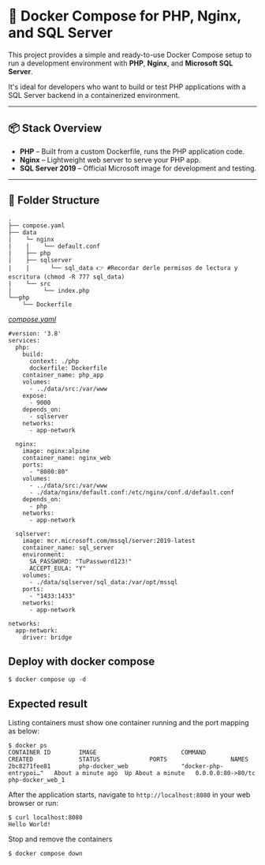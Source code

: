 # 🚀 Docker Compose for PHP, Nginx, and SQL Server

This project provides a simple and ready-to-use Docker Compose setup to run a development environment with **PHP**, **Nginx**, and **Microsoft SQL Server**.

It's ideal for developers who want to build or test PHP applications with a SQL Server backend in a containerized environment.

---

## 📦 Stack Overview

- **PHP** – Built from a custom Dockerfile, runs the PHP application code.
- **Nginx** – Lightweight web server to serve your PHP app.
- **SQL Server 2019** – Official Microsoft image for development and testing.

---

## 📁 Folder Structure
```
.
├── compose.yaml
├── data
|    └─ nginx
|    |    └── default.conf
|    ├── php
|    ├── sqlserver
|    |      └── sql_data 👉 #Recordar derle permisos de lectura y escritura (chmod -R 777 sql_data)
|    └── src
|         └── index.php
└──php
    └── Dockerfile

```

[_compose.yaml_](compose.yaml)
```
#version: '3.8'
services:
  php:
    build:
      context: ./php
      dockerfile: Dockerfile
    container_name: php_app
    volumes:
      - ../data/src:/var/www
    expose:
      - 9000
    depends_on:
      - sqlserver
    networks:
      - app-network

  nginx:
    image: nginx:alpine
    container_name: nginx_web
    ports:
      - "8080:80"
    volumes:
      - ../data/src:/var/www
      - ./data/nginx/default.conf:/etc/nginx/conf.d/default.conf
    depends_on:
      - php
    networks:
      - app-network

  sqlserver:
    image: mcr.microsoft.com/mssql/server:2019-latest
    container_name: sql_server
    environment:
      SA_PASSWORD: "TuPassword123!"
      ACCEPT_EULA: "Y"
    volumes:
      - ./data/sqlserver/sql_data:/var/opt/mssql
    ports:
      - "1433:1433"
    networks:
      - app-network

networks:
  app-network:
    driver: bridge
```

## Deploy with docker compose

```
$ docker compose up -d

```

## Expected result

Listing containers must show one container running and the port mapping as below:
```
$ docker ps
CONTAINER ID        IMAGE                        COMMAND                  CREATED             STATUS              PORTS                  NAMES
2bc8271fee81        php-docker_web               "docker-php-entrypoi…"   About a minute ago  Up About a minute   0.0.0.0:80->80/tc    php-docker_web_1
```

After the application starts, navigate to `http://localhost:8080` in your web browser or run:
```
$ curl localhost:8080
Hello World!
```

Stop and remove the containers
```
$ docker compose down
```
